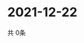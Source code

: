 # 2021-12-22
  共 0条

  <!-- BEGIN -->
  <!-- 最后更新时间Wed Dec 22 2021 00:20:48 GMT+0000 (Coordinated Universal Time) -->
  
  <!-- END -->
  
  